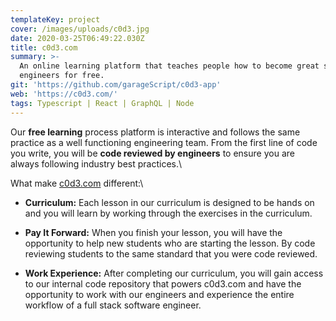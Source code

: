 ```yaml
---
templateKey: project
cover: /images/uploads/c0d3.jpg
date: 2020-03-25T06:49:22.030Z
title: c0d3.com
summary: >-
  An online learning platform that teaches people how to become great software
  engineers for free.
git: 'https://github.com/garageScript/c0d3-app'
web: 'https://c0d3.com/'
tags: Typescript | React | GraphQL | Node
---
```

Our **free learning** process platform is interactive and follows the same practice as a well functioning engineering team. From the first line of code you write, you will be **code reviewed by engineers** to ensure you are always following industry best practices.\

What make [c0d3.com](https://c0d3.com/) different:\

- **Curriculum:**
Each lesson in our curriculum is designed to be hands on and you will learn by working through the exercises in the curriculum. 

- **Pay It Forward:**
When you finish your lesson, you will have the opportunity to help new students who are starting the lesson. By code reviewing students to the same standard that you were code reviewed.

- **Work Experience:**
After completing our curriculum, you will gain access to our internal code repository that powers c0d3.com and have the opportunity to work with our engineers and experience the entire workflow of a full stack software engineer. 